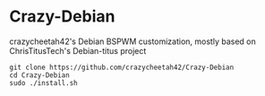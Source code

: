 # Crazy-Debian
crazycheetah42's Debian BSPWM customization, mostly based on ChrisTitusTech's Debian-titus project
 

```
git clone https://github.com/crazycheetah42/Crazy-Debian
cd Crazy-Debian
sudo ./install.sh
```

